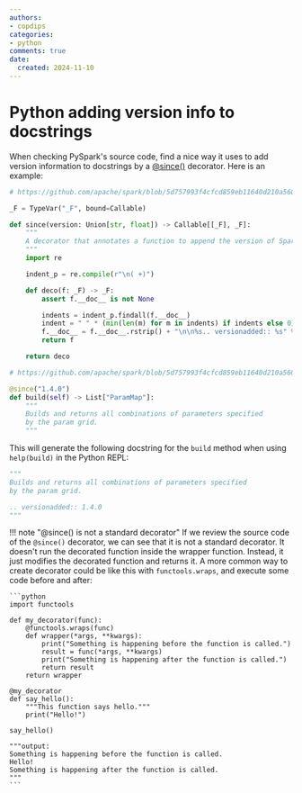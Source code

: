 ```yaml
---
authors:
- copdips
categories:
- python
comments: true
date:
  created: 2024-11-10
---
```


# Python adding version info to docstrings

When checking PySpark's source code, find a nice way it uses to add version information to docstrings by a [@since()](https://github.com/apache/spark/blob/5d757993f4cfcd859eb11640d210a560d6136465/python/pyspark/__init__.py#L81-L97) decorator. Here is an example:

<!-- more -->

```python title="decorator since defined in pypsark.since"
# https://github.com/apache/spark/blob/5d757993f4cfcd859eb11640d210a560d6136465/python/pyspark/__init__.py#L81-L97

_F = TypeVar("_F", bound=Callable)

def since(version: Union[str, float]) -> Callable[[_F], _F]:
    """
    A decorator that annotates a function to append the version of Spark the function was added.
    """
    import re

    indent_p = re.compile(r"\n( +)")

    def deco(f: _F) -> _F:
        assert f.__doc__ is not None

        indents = indent_p.findall(f.__doc__)
        indent = " " * (min(len(m) for m in indents) if indents else 0)
        f.__doc__ = f.__doc__.rstrip() + "\n\n%s.. versionadded:: %s" % (indent, version)
        return f

    return deco
```

```python title="usage of since decorator in delta.tables"
# https://github.com/apache/spark/blob/5d757993f4cfcd859eb11640d210a560d6136465/python/pyspark/ml/tuning.py#L191-L205

@since("1.4.0")
def build(self) -> List["ParamMap"]:
    """
    Builds and returns all combinations of parameters specified
    by the param grid.
    """
```

This will generate the following docstring for the `build` method when using `help(build)` in the Python REPL:

```python
"""
Builds and returns all combinations of parameters specified
by the param grid.

.. versionadded:: 1.4.0
"""
```

!!! note "@since() is not a standard decorator"
    If we review the source code of the `@since()` decorator, we can see that it is not a standard decorator. It doesn't run the decorated function inside the wrapper function. Instead, it just modifies the decorated function and returns it. A more common way to create decorator could be like this with `functools.wraps`, and execute some code before and after:

    ```python
    import functools

    def my_decorator(func):
        @functools.wraps(func)
        def wrapper(*args, **kwargs):
            print("Something is happening before the function is called.")
            result = func(*args, **kwargs)
            print("Something is happening after the function is called.")
            return result
        return wrapper

    @my_decorator
    def say_hello():
        """This function says hello."""
        print("Hello!")

    say_hello()

    """output:
    Something is happening before the function is called.
    Hello!
    Something is happening after the function is called.
    """
    ```
